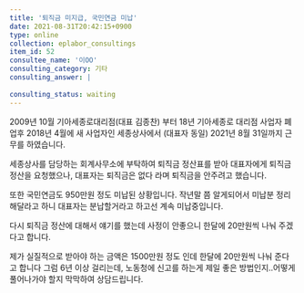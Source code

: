 ```yaml
---
title: '퇴직금 미지급, 국민연금 미납'
date: 2021-08-31T20:42:15+0900
type: online
collection: eplabor_consultings
item_id: 52
consultee_name: '이OO'
consulting_category: 기타
consulting_answer: |
    
consulting_status: waiting
---
```


2009년 10월 기아세종로대리점(대표 김종찬) 부터 18년 기아세종로 대리점 사업자 폐업후 2018년 4월에 새 사업자인 세종상사에서 (대표자 동일) 2021년 8월 31일까지 근무를 하였습니다.

세종상사를 담당하는 회계사무소에 부탁하여 퇴직금 정산표를 받아 대표자에게 퇴직금 정산을 요청했으나,
대표자는 퇴직금은 없다 라며  퇴직금을 안주려고 했습니다.

또한 국민연금도 950만원 정도 미납된 상황입니다. 
작년말 쯤 알게되어서 미납분 정리 해달라고 하니 대표자는 분납할거라고 하고선 계속 미납중입니다.

다시 퇴직금 정산에 대해서 얘기를 했는데
사정이 안좋으니 한달에 20만원씩 나눠 주겠다고 합니다. 

제가 실질적으로 받아야 하는 금액은 1500만원 정도 인데  한달에 20만원씩 나눠 준다고 합니다
그럼 6년 이상 걸리는데, 노동청에 신고를 하는게 제일 좋은 방법인지..어떻게 풀어나가야 할지
막막하여 상담드립니다.


